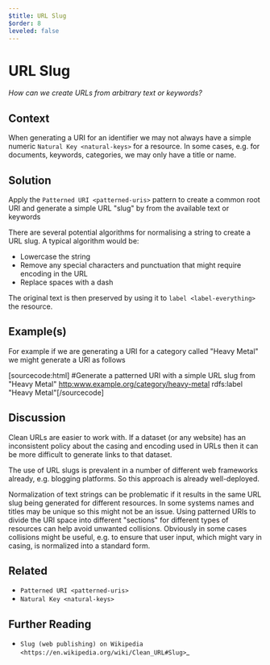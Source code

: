```yaml
---
$title: URL Slug
$order: 8
leveled: false
---
```


# URL Slug

  *How can we create URLs from arbitrary text or keywords?*

## Context

When generating a URI for an identifier we may not always have a simple numeric `Natural Key <natural-keys>` for a resource. In some cases, e.g. for documents, keywords, categories, we may only have a title or name.

## Solution

Apply the `Patterned URI <patterned-uris>` pattern to create a common root URI and generate a simple URL "slug" by from the available text or keywords

There are several potential algorithms for normalising a string to create a URL slug. A typical algorithm would be:

  - Lowercase the string
  - Remove any special characters and punctuation that might require encoding in the URL
  - Replace spaces with a dash

The original text is then preserved by using it to `label <label-everything>` the resource.

## Example(s)

For example if we are generating a URI for a category called "Heavy Metal" we might generate a URI as follows

[sourcecode:html]
   #Generate a patterned URI with a simple URL slug from "Heavy Metal"
   <http:www.example.org/category/heavy-metal>
     rdfs:label "Heavy Metal"[/sourcecode]

## Discussion

Clean URLs are easier to work with. If a dataset (or any website) has an inconsistent policy about the casing and encoding used in URLs then it can be more difficult to generate links to that dataset.

The use of URL slugs is prevalent in a number of different web frameworks already, e.g. blogging platforms. So this approach is already well-deployed.

Normalization of text strings can be problematic if it results in the same URL slug being generated for different resources. In some systems names and titles may be unique so this might not be an issue. Using patterned URIs to divide the URI space into different "sections" for different types of resources can help avoid unwanted collisions. Obviously in some cases collisions might be useful, e.g. to ensure that user input, which might vary in casing, is normalized into a standard form.

## Related

-  `Patterned URI <patterned-uris>`
-  `Natural Key <natural-keys>`

## Further Reading

- `Slug (web publishing) on Wikipedia <https://en.wikipedia.org/wiki/Clean_URL#Slug>`_
